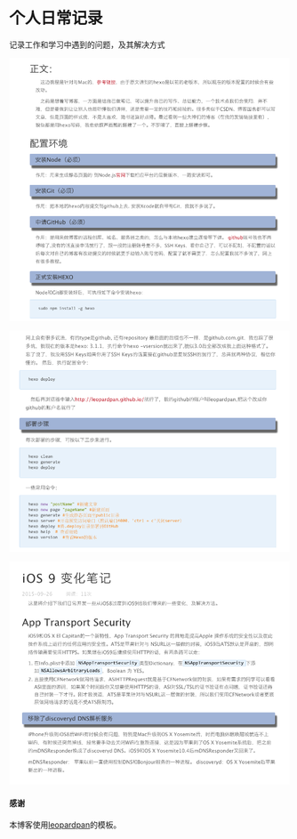 # 个人日常记录
记录工作和学习中遇到的问题，及其解决方式


![](/images/readme//img3.png)


![](/images/readme//img2.png)


![](/images/readme//img1.png)


#### 感谢   

本博客使用[leopardpan](https://github.com/leopardpan)的模板。  